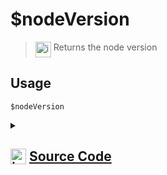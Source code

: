 # $nodeVersion
> <img align="top" src="https://upload.wikimedia.org/wikipedia/commons/thumb/e/e4/Infobox_info_icon.svg/160px-Infobox_info_icon.svg.png?20150409153300" alt="image" width="25" height="auto"> Returns the node version
## Usage
```
$nodeVersion
```
<details>
<summary>
    
## <img align="top" src="https://cdn4.iconfinder.com/data/icons/iconsimple-logotypes/512/github-512.png" alt="image" width="25" height="auto">  [Source Code](https://github.com/tryforge/ForgeScript-V2/blob/main/src/native/nodeVersion.ts)
    
</summary>
    
```ts
import { NativeFunction, Return } from "../structures"

export default new NativeFunction({
    name: "$nodeVersion",
    version: "1.0.0",
    description: "Returns the node version",
    unwrap: false,
    execute(ctx) {
        // eslint-disable-next-line no-undef
        return Return.success(process.version)
    },
})
```
    
</details>